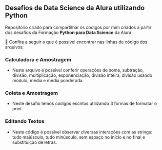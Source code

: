 ## Desafios de Data Science da Alura utilizando Python

Repositório criado para compartilhar os códigos por mim criados a partir dos desafios da Formação **Python para Data Science** da Alura.

🧐 Confira a seguir o que é possível encontrar nas linhas de código dos arquivos:

### Calculadora e Amostragem

*   Neste arquivo é possível conferir operações de soma, subtração, divisão, multiplicação, exponenciação, divisão inteira, divisão usando módulo, média e média ponderada.

### Coleta e Amostragem

*   Neste desafio temos códigos escritos utilizando 3 formas de formatar o print.

### Editando Textos

*   Neste código é possível observar diversas interações com as strings: tudo maiúsculo, tudo minúsculo, sem espaço no início e no final e substituição de letras.
